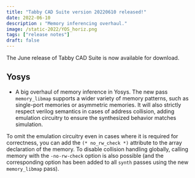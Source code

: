 ```yaml
---
title: "Tabby CAD Suite version 20220610 released!"
date: 2022-06-10
description : "Memory inferencing overhaul."
image: /static-2022/YOS_horiz.png
tags: ["release notes"]
draft: false
---
```


The June release of Tabby CAD Suite is now available for download.

## Yosys

* A big overhaul of memory inference in Yosys. The new pass `memory_libmap` supports a wider variety of memory patterns, such as single-port memories or asymmetric memories. It will also strictly respect verilog semantics in cases of address collision, adding emulation circuitry to ensure the synthesized behavior matches simulation.

To omit the emulation circuitry even in cases where it is required for correctness, you can add the `(* no_rw_check *)` attribute to the array declaration of the memory. To disable collision handling globally, calling memory with the `-no-rw-check` option is also possible (and the corresponding option has been added to all `synth` passes using the new `memory_libmap` pass).

